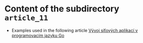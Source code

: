 # Content of the subdirectory `article_11`

  * Examples used in the following article
  [Vývoj síťových aplikací v programovacím jazyku Go](https://www.root.cz/clanky/vyvoj-sitovych-aplikaci-v-programovacim-jazyku-go/)

